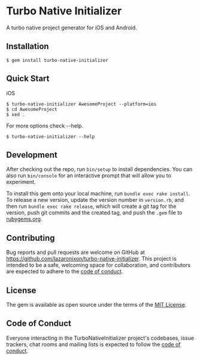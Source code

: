 # Turbo Native Initializer

A turbo native project generator for iOS and Android.

## Installation

```
$ gem install turbo-native-initializer
```

## Quick Start

iOS

```
$ turbo-native-initializer AwesomeProject --platform=ios
$ cd AwesomeProject
$ xed .
```

For more options check --help.

```
$ turbo-native-initializer --help
```

## Development

After checking out the repo, run `bin/setup` to install dependencies. You can also run `bin/console` for an interactive prompt that will allow you to experiment.

To install this gem onto your local machine, run `bundle exec rake install`. To release a new version, update the version number in `version.rb`, and then run `bundle exec rake release`, which will create a git tag for the version, push git commits and the created tag, and push the `.gem` file to [rubygems.org](https://rubygems.org).

## Contributing

Bug reports and pull requests are welcome on GitHub at https://github.com/lazaronixon/turbo-native-initializer. This project is intended to be a safe, welcoming space for collaboration, and contributors are expected to adhere to the [code of conduct](https://github.com/lazaronixon/turbo-native-initializer/blob/master/CODE_OF_CONDUCT.md).

## License

The gem is available as open source under the terms of the [MIT License](https://opensource.org/licenses/MIT).

## Code of Conduct

Everyone interacting in the TurboNativeInitializer project's codebases, issue trackers, chat rooms and mailing lists is expected to follow the [code of conduct](https://github.com/[USERNAME]/turbo-native-initializer/blob/master/CODE_OF_CONDUCT.md).
